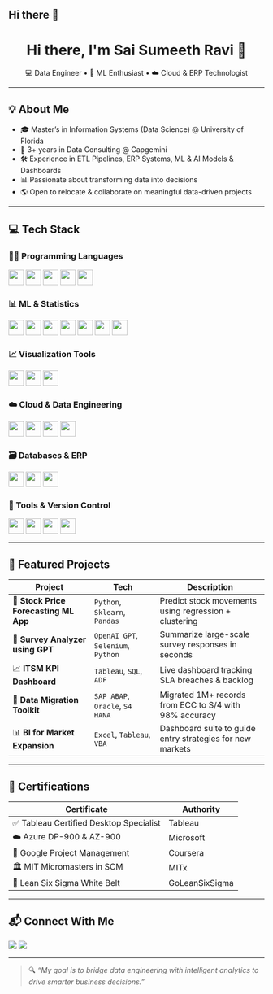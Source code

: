 ## Hi there 👋

<h1 align="center">Hi there, I'm Sai Sumeeth Ravi 👋</h1>
<p align="center">
  💻 Data Engineer • 🧠 ML Enthusiast • ☁️ Cloud & ERP Technologist
</p>

---

## 💡 About Me

- 🎓 Master’s in Information Systems (Data Science) @ University of Florida  
- 💼 3+ years in Data Consulting @ Capgemini  
- 🛠️ Experience in ETL Pipelines, ERP Systems, ML & AI Models & Dashboards  
- 📊 Passionate about transforming data into decisions  
- 🌎 Open to relocate & collaborate on meaningful data-driven projects  

---

<h2>💻 Tech Stack</h2>

<h3>🧑‍💻 Programming Languages</h3>
<p>
  <img src="https://img.shields.io/badge/Python-3776AB?style=for-the-badge&logo=python&logoColor=white" height="30"/>
  <img src="https://img.shields.io/badge/R-276DC3?style=for-the-badge&logo=r&logoColor=white" height="30"/>
  <img src="https://img.shields.io/badge/SQL-005C84?style=for-the-badge&logo=sqlite&logoColor=white" height="30"/>
  <img src="https://img.shields.io/badge/Java-007396?style=for-the-badge&logo=java&logoColor=white" height="30"/>
  <img src="https://img.shields.io/badge/C-00599C?style=for-the-badge&logo=c&logoColor=white" height="30"/>
</p>

<h3>📊 ML & Statistics</h3>
<p>
  <img src="https://img.shields.io/badge/Scikit--Learn-F7931E?style=for-the-badge&logo=scikit-learn&logoColor=white" height="30"/>
  <img src="https://img.shields.io/badge/Numpy-013243?style=for-the-badge&logo=numpy&logoColor=white" height="30"/>
  <img src="https://img.shields.io/badge/Pandas-150458?style=for-the-badge&logo=pandas&logoColor=white" height="30"/>
  <img src="https://img.shields.io/badge/Jupyter-F37626?style=for-the-badge&logo=jupyter&logoColor=white" height="30"/>
  <img src="https://img.shields.io/badge/Matplotlib-11557C?style=for-the-badge&logo=matplotlib&logoColor=white" height="30"/>
  <img src="https://img.shields.io/badge/Seaborn-76B900?style=for-the-badge&logo=seaborn&logoColor=white" height="30"/>
  <img src="https://img.shields.io/badge/OpenAI-412991?style=for-the-badge&logo=openai&logoColor=white" height="30"/>
</p>

<h3>📈 Visualization Tools</h3>
<p>
  <img src="https://img.shields.io/badge/Tableau-E97627?style=for-the-badge&logo=tableau&logoColor=white" height="30"/>
  <img src="https://img.shields.io/badge/Power%20BI-F2C811?style=for-the-badge&logo=powerbi&logoColor=black" height="30"/>
  <img src="https://img.shields.io/badge/Excel-217346?style=for-the-badge&logo=microsoftexcel&logoColor=white" height="30"/>
</p>

<h3>☁️ Cloud & Data Engineering</h3>
<p>
  <img src="https://img.shields.io/badge/Azure-0078D4?style=for-the-badge&logo=microsoftazure&logoColor=white" height="30"/>
  <img src="https://img.shields.io/badge/AWS-232F3E?style=for-the-badge&logo=amazonaws&logoColor=white" height="30"/>
  <img src="https://img.shields.io/badge/Azure%20Data%20Factory-0078D4?style=for-the-badge&logo=microsoftazure&logoColor=white" height="30"/>
  <img src="https://img.shields.io/badge/Azure%20Synapse-0078D4?style=for-the-badge&logo=microsoftazure&logoColor=white" height="30"/>
</p>

<h3>🗃️ Databases & ERP</h3>
<p>
  <img src="https://img.shields.io/badge/Oracle%20DB-F80000?style=for-the-badge&logo=oracle&logoColor=white" height="30"/>
  <img src="https://img.shields.io/badge/MySQL-4479A1?style=for-the-badge&logo=mysql&logoColor=white" height="30"/>
  <img src="https://img.shields.io/badge/SAP-0FAAFF?style=for-the-badge&logo=sap&logoColor=white" height="30"/>
</p>

<h3>🧰 Tools & Version Control</h3>
<p>
  <img src="https://img.shields.io/badge/Git-F05032?style=for-the-badge&logo=git&logoColor=white" height="30"/>
  <img src="https://img.shields.io/badge/GitHub-181717?style=for-the-badge&logo=github&logoColor=white" height="30"/>
  <img src="https://img.shields.io/badge/Jira-0052CC?style=for-the-badge&logo=jira&logoColor=white" height="30"/>
  <img src="https://img.shields.io/badge/Selenium-43B02A?style=for-the-badge&logo=selenium&logoColor=white" height="30"/>
</p>


---

## 🚀 Featured Projects

| Project | Tech | Description |
|--------|------|-------------|
| 🔁 **Stock Price Forecasting ML App** | `Python`, `Sklearn`, `Pandas` | Predict stock movements using regression + clustering |
| 🤖 **Survey Analyzer using GPT** | `OpenAI GPT`, `Selenium`, `Python` | Summarize large-scale survey responses in seconds |
| 📈 **ITSM KPI Dashboard** | `Tableau`, `SQL`, `ADF` | Live dashboard tracking SLA breaches & backlog |
| 🔄 **Data Migration Toolkit** | `SAP ABAP`, `Oracle`, `S4 HANA` | Migrated 1M+ records from ECC to S/4 with 98% accuracy |
| 📊 **BI for Market Expansion** | `Excel`, `Tableau`, `VBA` | Dashboard suite to guide entry strategies for new markets |

---

## 📜 Certifications

| Certificate | Authority |
|-------------|-----------|
| ✅ Tableau Certified Desktop Specialist | Tableau |
| ☁️ Azure DP-900 & AZ-900 | Microsoft |
| 🧰 Google Project Management | Coursera |
| 🏛️ MIT Micromasters in SCM | MITx |
| 🎯 Lean Six Sigma White Belt | GoLeanSixSigma |

---

## 📬 Connect With Me

<p align="left">
  <a href="mailto:saisumeethr@gmail.com"><img src="https://img.shields.io/badge/-Email-black?style=flat&logo=gmail&logoColor=white"/></a>
  <a href="https://www.linkedin.com/in/sai-sumeeth-ravi-55124a165"><img src="https://img.shields.io/badge/-LinkedIn-blue?style=flat&logo=linkedin"/></a>
</p>

---

> 🔍 *“My goal is to bridge data engineering with intelligent analytics to drive smarter business decisions.”*

